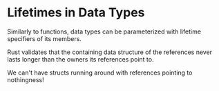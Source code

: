 # Lifetimes in Data Types

Similarly to functions, data types can be parameterized with lifetime 
specifiers of its members.

Rust validates that the containing data structure of the references never
lasts longer than the owners its references point to.

We can't have structs running around with references pointing to 
nothingness!
